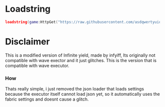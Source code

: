 # Loadstring

```lua
loadstring(game:HttpGet("https://raw.githubusercontent.com/asdqwertyuiop77/RobloxScripts/main/InfiniteYieldForWave.lua"))()
```

# Disclaimer
This is a modified version of Infinite yield, made by infyiff, Its originally not compatible with wave exector and it just glitches. This is the version that is compatible with wave executor.

### How
Thats really simple, i just removed the json loader that loads settings because the executor itself cannot load json yet, so it automatically uses the fabric settings and doesnt cause a glitch.
